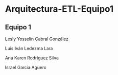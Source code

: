 # Arquitectura-ETL-Equipo1

## Equipo 1

Lesly Yosselin Cabral González

Luis Iván Ledezma Lara

Ana Karen Rodríguez Silva

Israel Garcia Agüero
